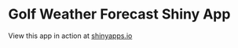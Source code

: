 # Golf Weather Forecast Shiny App
View this app in action at [shinyapps.io](https://richardcsuwandi.shinyapps.io/play_golf)
